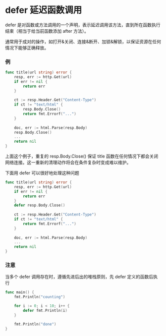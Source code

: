 # defer 延迟函数调用

defer 是对函数或方法调用的一个声明，表示延迟调用该方法，直到所在函数执行结束（相当于给当前函数添加 after 方法）。

通常用于成对的操作，如打开&关闭、连接&断开、加锁&解锁，以保证资源在任何情况下能够正确释放。

### 例

```go
func title(url string) error {
    resp, err := http.Get(url)
    if err != nil {
        return err
    }
    
    ct := resp.Header.Get("Content-Type")
    if ct != "text/html" {
        resp.Body.Close()
        return fmt.Errorf("...")
    }
    
    doc, err := html.Parse(resp.Body)
    resp.Body.Close()
    ...
    return nil
}
```

上面这个例子，重复的 resp.Body.Close() 保证 title 函数在任何情况下都会关闭网络连接。这一重新的清理动作将会在条件复杂时变成难以维护。

下面用 defer 可以很好地处理这种问题

```go
func title(url string) error {
    resp, err := http.Get(url)
    if err != nil {
        return err
    }
    defer resp.Body.Close()
    
    ct := resp.Header.Get("Content-Type")
    if ct != "text/html" {
        return fmt.Errorf("...")
    }
    
    doc, err := html.Parse(resp.Body)
    ...
    return nil
}
```



### 注意

当多个 defer 调用存在时，遵循先进后出的堆栈原则，先 defer 定义的函数后执行

```go
func main() {
	fmt.Println("counting")

	for i := 0; i < 10; i++ {
		defer fmt.Println(i)
	}

	fmt.Println("done")
}
```

